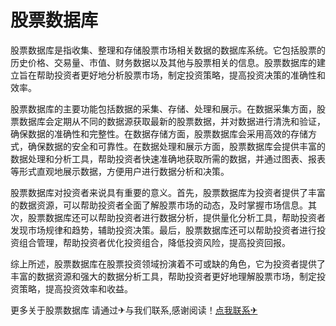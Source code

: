 # 股票数据库

股票数据库是指收集、整理和存储股票市场相关数据的数据库系统。它包括股票的历史价格、交易量、市值、财务数据以及其他与股票相关的信息。股票数据库的建立旨在帮助投资者更好地分析股票市场，制定投资策略，提高投资决策的准确性和效率。

股票数据库的主要功能包括数据的采集、存储、处理和展示。在数据采集方面，股票数据库会定期从不同的数据源获取最新的股票数据，并对数据进行清洗和验证，确保数据的准确性和完整性。在数据存储方面，股票数据库会采用高效的存储方式，确保数据的安全和可靠性。在数据处理和展示方面，股票数据库会提供丰富的数据处理和分析工具，帮助投资者快速准确地获取所需的数据，并通过图表、报表等形式直观地展示数据，方便用户进行数据分析和决策。

股票数据库对投资者来说具有重要的意义。首先，股票数据库为投资者提供了丰富的数据资源，可以帮助投资者全面了解股票市场的动态，及时掌握市场信息。其次，股票数据库还可以帮助投资者进行数据分析，提供量化分析工具，帮助投资者发现市场规律和趋势，辅助投资决策。最后，股票数据库还可以帮助投资者进行投资组合管理，帮助投资者优化投资组合，降低投资风险，提高投资回报。

综上所述，股票数据库在股票投资领域扮演着不可或缺的角色，它为投资者提供了丰富的数据资源和强大的数据分析工具，帮助投资者更好地理解股票市场，制定投资策略，提高投资效率和收益。

更多关于股票数据库 请通过✈与我们联系,感谢阅读！[点我联系✈](https://u.k02.cc)